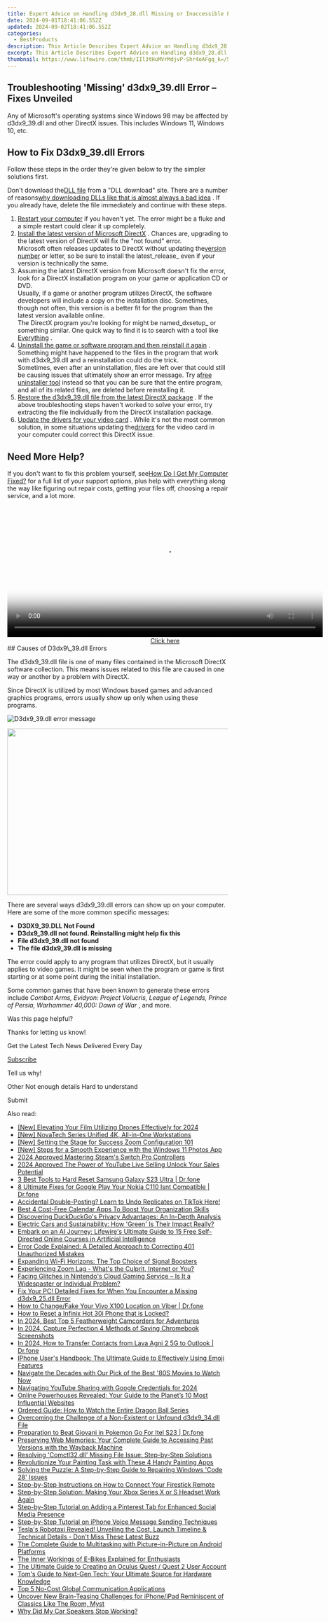 ```yaml
---
title: Expert Advice on Handling d3dx9_28.dll Missing or Inaccessible Errors
date: 2024-09-01T18:41:06.552Z
updated: 2024-09-02T18:41:06.552Z
categories:
  - BestProducts
description: This Article Describes Expert Advice on Handling d3dx9_28.dll Missing or Inaccessible Errors
excerpt: This Article Describes Expert Advice on Handling d3dx9_28.dll Missing or Inaccessible Errors
thumbnail: https://www.lifewire.com/thmb/IIl3tHuMVrMdjvP-Shr4oAFgq_k=/540x405/filters:no_upscale():max_bytes(150000):strip_icc():format(webp)/d3dx9-28-dll-error-message-39cb649ef848499cac4a704ee7a6982c.png
---
```


## Troubleshooting 'Missing' d3dx9_39.dll Error – Fixes Unveiled
 Any of Microsoft's operating systems since Windows 98 may be affected by d3dx9\_39.dll and other DirectX issues. This includes Windows 11, Windows 10, etc.  

## How to Fix D3dx9\_39.dll Errors

 Follow these steps in the order they're given below to try the simpler solutions first.

 Don't download the[DLL file](https://www.lifewire.com/what-is-a-dll-file-2625852) from a "DLL download" site. There are a number of reasons[why downloading DLLs like that is almost always a bad idea](https://www.lifewire.com/important-reasons-not-to-download-dll-files-2624455) . If you already have, delete the file immediately and continue with these steps.

1. [Restart your computer](https://www.lifewire.com/how-to-reboot-a-computer-2624568) if you haven't yet. The error might be a fluke and a simple restart could clear it up completely.
2. [Install the latest version of Microsoft DirectX](https://www.lifewire.com/how-to-download-install-directx-2624489) . Chances are, upgrading to the latest version of DirectX will fix the "not found" error.  
 Microsoft often releases updates to DirectX without updating the[version number](https://www.lifewire.com/version-number-2626043) or letter, so be sure to install the latest_release_ even if your version is technically the same.
3. Assuming the latest DirectX version from Microsoft doesn't fix the error, look for a DirectX installation program on your game or application CD or DVD.  
 Usually, if a game or another program utilizes DirectX, the software developers will include a copy on the installation disc. Sometimes, though not often, this version is a better fit for the program than the latest version available online.  
 The DirectX program you're looking for might be named_dxsetup_ or something similar. One quick way to find it is to search with a tool like [Everything](https://www.voidtools.com/) .
4. [Uninstall the game or software program and then reinstall it again](https://www.lifewire.com/what-is-the-proper-way-to-reinstall-a-software-program-2624478) . Something might have happened to the files in the program that work with d3dx9\_39.dll and a reinstallation could do the trick.  
 Sometimes, even after an uninstallation, files are left over that could still be causing issues that ultimately show an error message. Try a[free uninstaller tool](https://www.lifewire.com/free-uninstaller-programs-2625188) instead so that you can be sure that the entire program, and all of its related files, are deleted before reinstalling it.
5. [Restore the d3dx9_39.dll file from the latest DirectX package](https://www.lifewire.com/how-to-restore-a-missing-directx-dll-file-2624516) . If the above troubleshooting steps haven't worked to solve your error, try extracting the file individually from the DirectX installation package.
6. [Update the drivers for your video card](https://www.lifewire.com/how-to-update-drivers-in-windows-2619214) . While it's not the most common solution, in some situations updating the[drivers](https://www.lifewire.com/what-is-a-device-driver-2625796) for the video card in your computer could correct this DirectX issue.

## Need More Help?

 If you don't want to fix this problem yourself, see[How Do I Get My Computer Fixed?](https://www.lifewire.com/how-do-i-get-my-computer-fixed-2625167) for a full list of your support options, plus help with everything along the way like figuring out repair costs, getting your files off, choosing a repair service, and a lot more.

<!-- affiliate ads begin -->
<span id="1993650">
					<video width="720" height="300" style="cursor:pointer"
           poster="//a.impactradius-go.com/display-clicktoplayimage/1993650.jpeg"
           onclick="if(!this.playClicked){this.play();this.setAttribute('controls',true);this.playClicked=true;}">
	   <source src="//a.impactradius-go.com/display-ad/22993-1993650">
	   <img src="//a.impactradius-go.com/display-clicktoplayimage/1993650.jpeg" style="border: none; height: 100%; width: 100%; object-fit: contain">
	</video>
	<div style="width:720px;text-align:center"><a href="javascript:window.open(decodeURIComponent('https%3A%2F%2Fhomestyler.sjv.io%2Fc%2F5597632%2F1993650%2F22993'), '_blank');void(0);">Click here</a></div>
</span>
<img height="0" width="0" src="https://imp.pxf.io/i/5597632/1993650/22993" style="position:absolute;visibility:hidden;" border="0" />
<!-- affiliate ads end -->
## Causes of D3dx9\_39.dll Errors

 The d3dx9\_39.dll file is one of many files contained in the Microsoft DirectX software collection. This means issues related to this file are caused in one way or another by a problem with DirectX.

 Since DirectX is utilized by most Windows based games and advanced graphics programs, errors usually show up only when using these programs.

![D3dx9_39.dll error message](https://www.lifewire.com/thmb/31gMna-gNNmp9s94SfcwgeSvU_c=/1500x0/filters:no_upscale():max_bytes(150000):strip_icc():format(webp)/d3dx9_39-dll-error-message-59b27a1ec4124400107693a8.png)

<!-- affiliate ads begin -->
<a href="https://twopages.pxf.io/c/5597632/2016067/18544" target="_top" id="2016067"><img src="//a.impactradius-go.com/display-ad/18544-2016067" border="0" alt="" width="1020" height="380"/></a><img height="0" width="0" src="https://imp.pxf.io/i/5597632/2016067/18544" style="position:absolute;visibility:hidden;" border="0" />
<!-- affiliate ads end -->
 There are several ways d3dx9\_39.dll errors can show up on your computer. Here are some of the more common specific messages:

* **D3DX9\_39.DLL Not Found**
* **D3dx9\_39.dll not found. Reinstalling might help fix this**
* **File d3dx9\_39.dll not found**
* **The file d3dx9\_39.dll is missing**

 The error could apply to any program that utilizes DirectX, but it usually applies to video games. It might be seen when the program or game is first starting or at some point during the initial installation.

 Some common games that have been known to generate these errors include _Combat Arms, Evidyon: Project Volucris, League of Legends, Prince of Persia, Warhammer 40,000: Dawn of War_ , and more.

Was this page helpful?

Thanks for letting us know!

 Get the Latest Tech News Delivered Every Day

[Subscribe](https://www.lifewire.com/#)

Tell us why!

 Other  Not enough details  Hard to understand

 Submit

<ins class="adsbygoogle"
     style="display:block"
     data-ad-format="autorelaxed"
     data-ad-client="ca-pub-7571918770474297"
     data-ad-slot="1223367746"></ins>



<ins class="adsbygoogle"
     style="display:block"
     data-ad-client="ca-pub-7571918770474297"
     data-ad-slot="8358498916"
     data-ad-format="auto"
     data-full-width-responsive="true"></ins>

<span class="atpl-alsoreadstyle">Also read:</span>
<div><ul>
<li><a href="https://article-helps.techidaily.com/new-elevating-your-film-utilizing-drones-effectively-for-2024/"><u>[New] Elevating Your Film  Utilizing Drones Effectively for 2024</u></a></li>
<li><a href="https://extra-approaches.techidaily.com/new-novatech-series-unified-4k-all-in-one-workstations/"><u>[New] NovaTech Series  Unified 4K, All-in-One Workstations</u></a></li>
<li><a href="https://extra-support.techidaily.com/new-setting-the-stage-for-success-zoom-configuration-101/"><u>[New] Setting the Stage for Success  Zoom Configuration 101</u></a></li>
<li><a href="https://extra-skills.techidaily.com/new-steps-for-a-smooth-experience-with-the-windows-11-photos-app/"><u>[New] Steps for a Smooth Experience with the Windows 11 Photos App</u></a></li>
<li><a href="https://screen-sharing-recording.techidaily.com/2024-approved-mastering-steams-switch-pro-controllers/"><u>2024 Approved  Mastering Steam's Switch Pro Controllers</u></a></li>
<li><a href="https://ai-live-streaming.techidaily.com/2024-approved-the-power-of-youtube-live-selling-unlock-your-sales-potential/"><u>2024 Approved The Power of YouTube Live Selling Unlock Your Sales Potential</u></a></li>
<li><a href="https://phone-solutions.techidaily.com/3-best-tools-to-hard-reset-samsung-galaxy-s23-ultra-drfone-by-drfone-reset-android-reset-android/"><u>3 Best Tools to Hard Reset Samsung Galaxy S23 Ultra | Dr.fone</u></a></li>
<li><a href="https://howto.techidaily.com/8-ultimate-fixes-for-google-play-your-nokia-c110-isnt-compatible-drfone-by-drfone-fix-android-problems-fix-android-problems/"><u>8 Ultimate Fixes for Google Play Your Nokia C110 Isnt Compatible | Dr.fone</u></a></li>
<li><a href="https://techtrends.techidaily.com/accidental-double-posting-learn-to-undo-replicates-on-tiktok-here/"><u>Accidental Double-Posting? Learn to Undo Replicates on TikTok Here!</u></a></li>
<li><a href="https://techtrends.techidaily.com/best-4-cost-free-calendar-apps-to-boost-your-organization-skills/"><u>Best 4 Cost-Free Calendar Apps To Boost Your Organization Skills</u></a></li>
<li><a href="https://techtrends.techidaily.com/discovering-duckduckgos-privacy-advantages-an-in-depth-analysis/"><u>Discovering DuckDuckGo's Privacy Advantages: An In-Depth Analysis</u></a></li>
<li><a href="https://techtrends.techidaily.com/electric-cars-and-sustainability-how-green-is-their-impact-really/"><u>Electric Cars and Sustainability: How 'Green' Is Their Impact Really?</u></a></li>
<li><a href="https://techtrends.techidaily.com/embark-on-an-ai-journey-lifewires-ultimate-guide-to-15-free-self-directed-online-courses-in-artificial-intelligence/"><u>Embark on an AI Journey: Lifewire's Ultimate Guide to 15 Free Self-Directed Online Courses in Artificial Intelligence</u></a></li>
<li><a href="https://techtrends.techidaily.com/error-code-explained-a-detailed-approach-to-correcting-401-unauthorized-mistakes/"><u>Error Code Explained: A Detailed Approach to Correcting 401 Unauthorized Mistakes</u></a></li>
<li><a href="https://techtrends.techidaily.com/expanding-wi-fi-horizons-the-top-choice-of-signal-boosters/"><u>Expanding Wi-Fi Horizons: The Top Choice of Signal Boosters</u></a></li>
<li><a href="https://techtrends.techidaily.com/experiencing-zoom-lag-whats-the-culprit-internet-or-you/"><u>Experiencing Zoom Lag - What's the Culprit, Internet or You?</u></a></li>
<li><a href="https://techtrends.techidaily.com/facing-glitches-in-nintendos-cloud-gaming-service-is-it-a-widespaster-or-individual-problem/"><u>Facing Glitches in Nintendo's Cloud Gaming Service – Is It a Widespaster or Individual Problem?</u></a></li>
<li><a href="https://techtrends.techidaily.com/fix-your-pc-detailed-fixes-for-when-you-encounter-a-missing-d3dx925dll-error/"><u>Fix Your PC! Detailed Fixes for When You Encounter a Missing d3dx9_25.dll Error</u></a></li>
<li><a href="https://location-social.techidaily.com/how-to-changefake-your-vivo-x100-location-on-viber-drfone-by-drfone-virtual-android/"><u>How to Change/Fake Your Vivo X100 Location on Viber | Dr.fone</u></a></li>
<li><a href="https://unlock-android.techidaily.com/how-to-reset-a-infinix-hot-30i-phone-that-is-locked-by-drfone-android/"><u>How to Reset a Infinix Hot 30i Phone that is Locked?</u></a></li>
<li><a href="https://extra-lessons.techidaily.com/in-2024-best-top-5-featherweight-camcorders-for-adventures/"><u>In 2024, Best Top 5 Featherweight Camcorders for Adventures</u></a></li>
<li><a href="https://digital-screen-recording.techidaily.com/in-2024-capture-perfection-4-methods-of-saving-chromebook-screenshots/"><u>In 2024, Capture Perfection  4 Methods of Saving Chromebook Screenshots</u></a></li>
<li><a href="https://android-transfer.techidaily.com/in-2024-how-to-transfer-contacts-from-lava-agni-2-5g-to-outlook-drfone-by-drfone-transfer-from-android-transfer-from-android/"><u>In 2024, How to Transfer Contacts from Lava Agni 2 5G to Outlook | Dr.fone</u></a></li>
<li><a href="https://techtrends.techidaily.com/iphone-users-handbook-the-ultimate-guide-to-effectively-using-emoji-features/"><u>IPhone User's Handbook: The Ultimate Guide to Effectively Using Emoji Features</u></a></li>
<li><a href="https://tech-renaissance.techidaily.com/navigate-the-decades-with-our-pick-of-the-best-80s-movies-to-watch-now/"><u>Navigate the Decades with Our Pick of the Best '80S Movies to Watch Now</u></a></li>
<li><a href="https://youtube-tips.techidaily.com/ating-youtube-sharing-with-google-credentials-for-2024/"><u>Navigating YouTube Sharing with Google Credentials for 2024</u></a></li>
<li><a href="https://techtrends.techidaily.com/online-powerhouses-revealed-your-guide-to-the-planets-10-most-influential-websites/"><u>Online Powerhouses Revealed: Your Guide to the Planet’s 10 Most Influential Websites</u></a></li>
<li><a href="https://techtrends.techidaily.com/ordered-guide-how-to-watch-the-entire-dragon-ball-series/"><u>Ordered Guide: How to Watch the Entire Dragon Ball Series</u></a></li>
<li><a href="https://techtrends.techidaily.com/overcoming-the-challenge-of-a-non-existent-or-unfound-d3dx934dll-file/"><u>Overcoming the Challenge of a Non-Existent or Unfound d3dx9_34.dll File</u></a></li>
<li><a href="https://android-pokemon-go.techidaily.com/preparation-to-beat-giovani-in-pokemon-go-for-itel-s23-drfone-by-drfone-virtual-android/"><u>Preparation to Beat Giovani in Pokemon Go For Itel S23 | Dr.fone</u></a></li>
<li><a href="https://techtrends.techidaily.com/preserving-web-memories-your-complete-guide-to-accessing-past-versions-with-the-wayback-machine/"><u>Preserving Web Memories: Your Complete Guide to Accessing Past Versions with the Wayback Machine</u></a></li>
<li><a href="https://techtrends.techidaily.com/resolving-comctl32dll-missing-file-issue-step-by-step-solutions/"><u>Resolving 'Comctl32.dll' Missing File Issue: Step-by-Step Solutions</u></a></li>
<li><a href="https://techtrends.techidaily.com/1722860152820-revolutionize-your-painting-task-with-these-4-handy-painting-apps/"><u>Revolutionize Your Painting Task with These 4 Handy Painting Apps</u></a></li>
<li><a href="https://techtrends.techidaily.com/solving-the-puzzle-a-step-by-step-guide-to-repairing-windows-code-28-issues/"><u>Solving the Puzzle: A Step-by-Step Guide to Repairing Windows 'Code 28' Issues</u></a></li>
<li><a href="https://techtrends.techidaily.com/step-by-step-instructions-on-how-to-connect-your-firestick-remote/"><u>Step-by-Step Instructions on How to Connect Your Firestick Remote</u></a></li>
<li><a href="https://techtrends.techidaily.com/step-by-step-solution-making-your-xbox-series-x-or-s-headset-work-again/"><u>Step-by-Step Solution: Making Your Xbox Series X or S Headset Work Again</u></a></li>
<li><a href="https://techtrends.techidaily.com/step-by-step-tutorial-on-adding-a-pinterest-tab-for-enhanced-social-media-presence/"><u>Step-by-Step Tutorial on Adding a Pinterest Tab for Enhanced Social Media Presence</u></a></li>
<li><a href="https://techtrends.techidaily.com/step-by-step-tutorial-on-iphone-voice-message-sending-techniques/"><u>Step-by-Step Tutorial on iPhone Voice Message Sending Techniques</u></a></li>
<li><a href="https://techtrends.techidaily.com/teslas-robotaxi-revealed-unveiling-the-cost-launch-timeline-and-technical-details-dont-miss-these-latest-buzz/"><u>Tesla's Robotaxi Revealed! Unveiling the Cost, Launch Timeline & Technical Details - Don't Miss These Latest Buzz</u></a></li>
<li><a href="https://techtrends.techidaily.com/the-complete-guide-to-multitasking-with-picture-in-picture-on-android-platforms/"><u>The Complete Guide to Multitasking with Picture-in-Picture on Android Platforms</u></a></li>
<li><a href="https://techtrends.techidaily.com/the-inner-workings-of-e-bikes-explained-for-enthusiasts/"><u>The Inner Workings of E-Bikes Explained for Enthusiasts</u></a></li>
<li><a href="https://techtrends.techidaily.com/the-ultimate-guide-to-creating-an-oculus-quest-quest-2-user-account/"><u>The Ultimate Guide to Creating an Oculus Quest / Quest 2 User Account</u></a></li>
<li><a href="https://techtrends.techidaily.com/toms-guide-to-next-gen-tech-your-ultimate-source-for-hardware-knowledge/"><u>Tom's Guide to Next-Gen Tech: Your Ultimate Source for Hardware Knowledge</u></a></li>
<li><a href="https://techtrends.techidaily.com/top-5-no-cost-global-communication-applications/"><u>Top 5 No-Cost Global Communication Applications</u></a></li>
<li><a href="https://techtrends.techidaily.com/uncover-new-brain-teasing-challenges-for-iphoneipad-reminiscent-of-classics-like-the-room-myst/"><u>Uncover New Brain-Teasing Challenges for iPhone/iPad Reminiscent of Classics Like The Room, Myst</u></a></li>
<li><a href="https://techtrends.techidaily.com/why-did-my-car-speakers-stop-working/"><u>Why Did My Car Speakers Stop Working?</u></a></li>
</ul></div>
